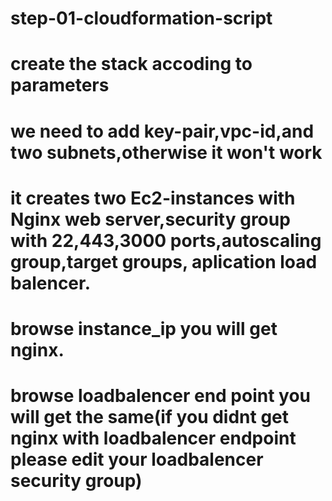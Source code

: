 # step-01-cloudformation-script
# create the stack accoding to parameters
# we need to add key-pair,vpc-id,and two subnets,otherwise it won't work
# it creates two Ec2-instances with Nginx web server,security group with 22,443,3000 ports,autoscaling group,target groups, aplication load balencer.
# browse instance_ip you will get nginx.
# browse loadbalencer end point you will get the same(if you didnt get nginx with loadbalencer endpoint please edit your loadbalencer security group) 
